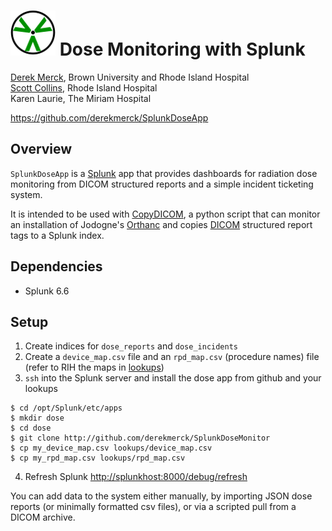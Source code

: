 # ![logo](static/appIconAlt_2x.png) Dose Monitoring with Splunk

[Derek Merck](email:derek_merck@brown.edu), Brown University and Rhode Island Hospital  
[Scott Collins](email:scollins1@lifespan.org), Rhode Island Hospital  
Karen Laurie, The Miriam Hospital  

<https://github.com/derekmerck/SplunkDoseApp>


## Overview

`SplunkDoseApp` is a [Splunk][] app that provides dashboards for radiation dose monitoring from DICOM
structured reports and a simple incident ticketing system.

It is intended to be used with [CopyDICOM][], a python script that can monitor an installation of Jodogne's
[Orthanc][] and copies [DICOM][] structured report tags to a Splunk index.

[CopyDICOM]: https://github.com/derekmerck/CopyDICOM
[Orthanc]: https://orthanc.chu.ulg.ac.be
[DICOM]: http://dicom.nema.org
[Splunk]: https://www.splunk.com
[DIANA]: https://github.com/derekmerck/miip


## Dependencies

- Splunk 6.6


## Setup

1. Create indices for `dose_reports` and `dose_incidents`
2. Create a `device_map.csv` file and an `rpd_map.csv` (procedure names) file (refer to RIH the maps in [lookups](lookups/))
3. `ssh` into the Splunk server and install the dose app from github and your lookups

```
$ cd /opt/Splunk/etc/apps
$ mkdir dose
$ cd dose
$ git clone http://github.com/derekmerck/SplunkDoseMonitor
$ cp my_device_map.csv lookups/device_map.csv
$ cp my_rpd_map.csv lookups/rpd_map.csv
```

4. Refresh Splunk <http://splunkhost:8000/debug/refresh>

You can add data to the system either manually, by importing JSON dose reports (or minimally formatted csv files), or via a scripted pull from a DICOM archive.

